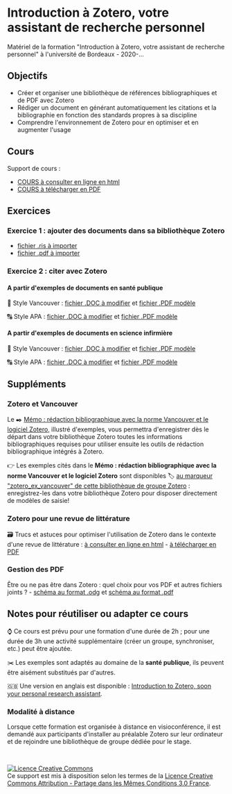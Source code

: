 # Introduction à Zotero, votre assistant de recherche personnel

Matériel de la formation "Introduction à Zotero, votre assistant de recherche personnel" à l'université de Bordeaux - 2020-... 

## Objectifs

* Créer et organiser une bibliothèque de références bibliographiques et de PDF avec Zotero
* Rédiger un document en générant automatiquement les citations et la bibliographie en fonction des standards propres à sa discipline
* Comprendre l'environnement de Zotero pour en optimiser et en augmenter l'usage

## Cours

Support de cours :
 * [COURS à consulter en ligne en html](https://github.com/fflamerie/zotero_intro_FR/blob/master/content/zotero_intro_FR_COURS.md) 
 * [COURS à télécharger en PDF](https://github.com/fflamerie/zotero_intro_FR/blob/master/content/zotero_intro_FR_COURS.pdf)


## Exercices
### Exercice 1 : ajouter des documents dans sa bibliothèque Zotero
  * [fichier .ris à importer](https://raw.githubusercontent.com/fflamerie/zotero_intro_FR/master/content/import_ex/import_file.ris)
  * [fichier .pdf à importer](https://github.com/fflamerie/zotero_intro_FR/blob/master/content/import_ex/kxy038.pdf)
 
### Exercice 2 : citer avec Zotero

#### A partir d'exemples de documents en santé publique
  
:1234: Style Vancouver : [fichier .DOC à modifier](https://github.com/fflamerie/zotero_intro_FR/blob/master/content/zotero_citer_VANCOUVER_EXERCICE.doc) et [fichier .PDF modèle](https://github.com/fflamerie/zotero_intro_FR/blob/master/content/zotero_citer_VANCOUVER_MODELE.pdf)

:capital_abcd: Style APA : [fichier .DOC à modifier](https://github.com/fflamerie/zotero_intro_FR/blob/master/content/zotero_citer_APA_EXERCICE.doc) et [fichier .PDF modèle](https://github.com/fflamerie/zotero_intro_FR/blob/master/content/zotero_citer_APA_MODELE.pdf)

 #### A partir d'exemples de documents en science infirmière
 
 :1234: Style Vancouver : [fichier .DOC à modifier](https://github.com/fflamerie/zotero_intro_FR/blob/master/content/zotero_citer_IADE_VANCOUVER_EXERCICE.doc) et [fichier .PDF modèle](https://github.com/fflamerie/zotero_intro_FR/blob/master/content/zotero_citer_IADE_VANCOUVER_MODELE.pdf)

:capital_abcd: Style APA : [fichier .DOC à modifier](https://github.com/fflamerie/zotero_intro_FR/blob/master/content/zotero_citer_IADE_APA_EXERCICE.doc) et [fichier .PDF modèle](https://github.com/fflamerie/zotero_intro_FR/blob/master/content/zotero_citer_IADE_APA_MODELE.pdf)


## Suppléments

### Zotero et Vancouver


Le :black_nib: [Mémo : rédaction bibliographique avec la norme Vancouver et le logiciel Zotero](https://github.com/fflamerie/bibliolog/blob/master/docs/vancouver_zotero_memo.pdf), illustré d'exemples, vous permettra d'enregistrer dès le départ dans votre bibliothèque Zotero toutes les informations bibliographiques requises pour utiliser ensuite les outils de rédaction bibliographique intégrés à Zotero.

:point_right: Les exemples cités dans le **Mémo : rédaction bibliographique avec la norme Vancouver et le logiciel Zotero** sont disponibles :label: [au marqueur "zotero_ex_vancouver" de cette bibliothèque de groupe Zotero](https://www.zotero.org/groups/2561378/form_biblio_isped/items/tag/zotero_ex_vancouver) : enregistrez-les dans votre bibliothèque Zotero pour disposer directement de modèles de saisie!

### Zotero pour une revue de littérature 

:card_file_box: Trucs et astuces pour optimiser l'utilisation de Zotero dans le contexte d'une revue de littérature : [à consulter en ligne en html](https://github.com/fflamerie/zotero_intro_FR/blob/master/content/zotero_truc_syst.md) - [à télécharger en PDF](https://github.com/fflamerie/zotero_intro_FR/blob/master/content/zotero_truc_syst.pdf)

### Gestion des PDF

Être ou ne pas être dans Zotero : quel choix pour vos PDF et autres fichiers joints ? - [schéma au format .odg](https://github.com/zfrancophone/zfrancophone-blog/blob/master/2019-09-zotfile/zotero_choix_gestion_fichiers.odg) et [schéma au format .pdf](https://github.com/zfrancophone/zfrancophone-blog/blob/master/2019-09-zotfile/zotero_choix_gestion_fichiers.pdf)


## Notes pour réutiliser ou adapter ce cours

:watch: Ce cours est prévu pour une formation d'une durée de 2h ; pour une durée de 3h une activité supplémentaire (créer un groupe, synchroniser, etc.) peut être ajoutée.

:scissors: Les exemples sont adaptés au domaine de la **santé publique**, ils peuvent être aisément substitués par d'autres.

🇬🇧 Une version en anglais est disponible : [Introduction to Zotero, soon your personal research assistant](https://github.com/fflamerie/zotero_intro_to).

### Modalité à distance

Lorsque cette formation est organisée à distance en visioconférence, il est demandé aux participants d'installer au préalable Zotero sur leur ordinateur et de rejoindre une bibliothèque de groupe dédiée pour le stage.


</br>

<a rel="license" href="http://creativecommons.org/licenses/by-sa/3.0/fr/"><img alt="Licence Creative Commons" style="border-width:0" src="https://i.creativecommons.org/l/by-sa/3.0/fr/88x31.png" /></a><br />Ce support est mis à disposition selon les termes de la <a rel="license" href="http://creativecommons.org/licenses/by-sa/3.0/fr/">Licence Creative Commons Attribution - Partage dans les Mêmes Conditions 3.0 France</a>.
